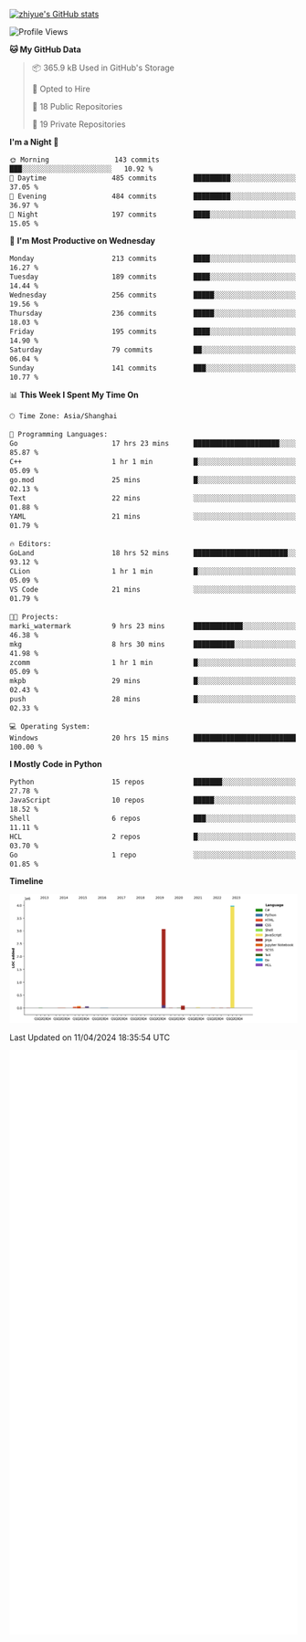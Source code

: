 
[![zhiyue's GitHub stats](https://github-readme-stats.vercel.app/api?username=zhiyue)](https://github.com/anuraghazra/github-readme-stats&&show_icons=true)

<!--START_SECTION:waka-->
![Profile Views](http://img.shields.io/badge/Profile%20Views-3-blue)

**🐱 My GitHub Data** 

> 📦 365.9 kB Used in GitHub's Storage 
 > 
> 💼 Opted to Hire
 > 
> 📜 18 Public Repositories 
 > 
> 🔑 19 Private Repositories 
 > 
**I'm a Night 🦉** 

```text
🌞 Morning                143 commits         ███░░░░░░░░░░░░░░░░░░░░░░   10.92 % 
🌆 Daytime                485 commits         █████████░░░░░░░░░░░░░░░░   37.05 % 
🌃 Evening                484 commits         █████████░░░░░░░░░░░░░░░░   36.97 % 
🌙 Night                  197 commits         ████░░░░░░░░░░░░░░░░░░░░░   15.05 % 
```
📅 **I'm Most Productive on Wednesday** 

```text
Monday                   213 commits         ████░░░░░░░░░░░░░░░░░░░░░   16.27 % 
Tuesday                  189 commits         ████░░░░░░░░░░░░░░░░░░░░░   14.44 % 
Wednesday                256 commits         █████░░░░░░░░░░░░░░░░░░░░   19.56 % 
Thursday                 236 commits         █████░░░░░░░░░░░░░░░░░░░░   18.03 % 
Friday                   195 commits         ████░░░░░░░░░░░░░░░░░░░░░   14.90 % 
Saturday                 79 commits          ██░░░░░░░░░░░░░░░░░░░░░░░   06.04 % 
Sunday                   141 commits         ███░░░░░░░░░░░░░░░░░░░░░░   10.77 % 
```


📊 **This Week I Spent My Time On** 

```text
🕑︎ Time Zone: Asia/Shanghai

💬 Programming Languages: 
Go                       17 hrs 23 mins      █████████████████████░░░░   85.87 % 
C++                      1 hr 1 min          █░░░░░░░░░░░░░░░░░░░░░░░░   05.09 % 
go.mod                   25 mins             █░░░░░░░░░░░░░░░░░░░░░░░░   02.13 % 
Text                     22 mins             ░░░░░░░░░░░░░░░░░░░░░░░░░   01.88 % 
YAML                     21 mins             ░░░░░░░░░░░░░░░░░░░░░░░░░   01.79 % 

🔥 Editors: 
GoLand                   18 hrs 52 mins      ███████████████████████░░   93.12 % 
CLion                    1 hr 1 min          █░░░░░░░░░░░░░░░░░░░░░░░░   05.09 % 
VS Code                  21 mins             ░░░░░░░░░░░░░░░░░░░░░░░░░   01.79 % 

🐱‍💻 Projects: 
marki_watermark          9 hrs 23 mins       ████████████░░░░░░░░░░░░░   46.38 % 
mkg                      8 hrs 30 mins       ██████████░░░░░░░░░░░░░░░   41.98 % 
zcomm                    1 hr 1 min          █░░░░░░░░░░░░░░░░░░░░░░░░   05.09 % 
mkpb                     29 mins             █░░░░░░░░░░░░░░░░░░░░░░░░   02.43 % 
push                     28 mins             █░░░░░░░░░░░░░░░░░░░░░░░░   02.33 % 

💻 Operating System: 
Windows                  20 hrs 15 mins      █████████████████████████   100.00 % 
```

**I Mostly Code in Python** 

```text
Python                   15 repos            ███████░░░░░░░░░░░░░░░░░░   27.78 % 
JavaScript               10 repos            █████░░░░░░░░░░░░░░░░░░░░   18.52 % 
Shell                    6 repos             ███░░░░░░░░░░░░░░░░░░░░░░   11.11 % 
HCL                      2 repos             █░░░░░░░░░░░░░░░░░░░░░░░░   03.70 % 
Go                       1 repo              ░░░░░░░░░░░░░░░░░░░░░░░░░   01.85 % 
```



**Timeline**

![Lines of Code chart](https://raw.githubusercontent.com/zhiyue/zhiyue/main/assets/bar_graph.png)


 Last Updated on 11/04/2024 18:35:54 UTC
<!--END_SECTION:waka-->

<!-- [![Top Langs](https://github-readme-stats.vercel.app/api/top-langs/?username=zhiyue)](https://github.com/anuraghazra/github-readme-stats) -->

![](./github-metrics.svg)

